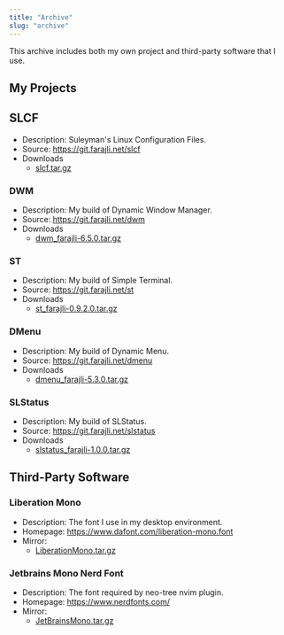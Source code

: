 ```yaml
---
title: "Archive"
slug: "archive"
---
```


This archive includes both my own project and third-party software that I use.

## My Projects

## SLCF

-   Description: Suleyman's Linux Configuration Files.
-   Source: https://git.farajli.net/slcf
-   Downloads
    - [slcf.tar.gz](/archive/slcf.tar.gz)

### DWM

-   Description: My build of Dynamic Window Manager.
-   Source: https://git.farajli.net/dwm
-   Downloads
    - [dwm_farajli-6.5.0.tar.gz](/archive/dwm_farajli-6.5.0.tar.gz)

### ST

-   Description: My build of Simple Terminal.
-   Source: https://git.farajli.net/st
-   Downloads  
    -   [st_farajli-0.9.2.0.tar.gz](/archive/st_farajli-0.9.2.0.tar.gz)

### DMenu

-   Description: My build of Dynamic Menu.
-   Source: https://git.farajli.net/dmenu
-   Downloads
    -   [dmenu_farajli-5.3.0.tar.gz](/archive/dmenu_farajli-5.3.0.tar.gz)


### SLStatus

-   Description: My build of SLStatus.
-   Source: https://git.farajli.net/slstatus
-   Downloads
    -   [slstatus_farajli-1.0.0.tar.gz](/archive/slstatus_farajli-1.0.0.tar.gz)


## Third-Party Software

### Liberation Mono
-   Description: The font I use in my desktop environment.
-   Homepage: https://www.dafont.com/liberation-mono.font
-   Mirror:
    -   [LiberationMono.tar.gz](/archive/LiberationMono.tar.gz)

### Jetbrains Mono Nerd Font
-   Description: The font required by neo-tree nvim plugin.
-   Homepage: https://www.nerdfonts.com/
-   Mirror:
    -   [JetBrainsMono.tar.gz](/archive/JetBrainsMono.tar.gz)
